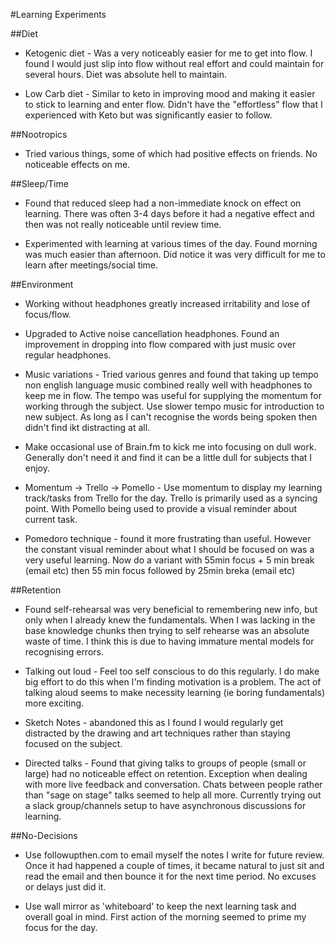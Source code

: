 #Learning Experiments

##Diet
* Ketogenic diet - Was a very noticeably easier for me to get into flow. I found I would just slip into flow without real effort and could maintain for several hours. Diet was absolute hell to maintain.

* Low Carb diet - Similar to keto in improving mood and making it easier to stick to learning and enter flow. Didn't have the "effortless" flow that I experienced with Keto but was significantly easier to follow.

##Nootropics
* Tried various things, some of which had positive effects on friends. No noticeable effects on me.

##Sleep/Time
* Found that reduced sleep had a non-immediate knock on effect on learning. There was often 3-4 days before it had a negative effect and then was not really noticeable until review time.

* Experimented with learning at various times of the day. Found morning was much easier than afternoon. Did notice it was very difficult for me to learn after meetings/social time.

##Environment
* Working without headphones greatly increased irritability and lose of focus/flow.

* Upgraded to Active noise cancellation headphones. Found an improvement in dropping into flow compared with just music over regular headphones.

* Music variations - Tried various genres and found that taking up tempo non english language music combined really well with headphones to keep me in flow. The tempo was useful for supplying the momentum for working through the subject. Use slower tempo music for introduction to new subject. As long as I can't recognise the words being spoken then didn't find ikt distracting at all.

* Make occasional use of Brain.fm to kick me into focusing on dull work. Generally don't need it and find it can be a little dull for subjects that I enjoy.

* Momentum -> Trello -> Pomello - Use momentum to display my learning track/tasks from Trello for the day. Trello is primarily used as a syncing point. With Pomello being used to provide a visual reminder about current task.

* Pomedoro technique - found it more frustrating than useful. However the constant visual reminder about what I should be focused on was a very useful learning. Now do a variant with 55min focus + 5 min break (email etc) then 55 min focus followed by 25min breka (email etc)

##Retention
* Found self-rehearsal was very beneficial to remembering new info, but only when I already knew the fundamentals. When I was lacking in the base knowledge chunks then trying to self rehearse was an absolute waste of time. I think this is due to having immature mental models for recognising errors.

* Talking out loud - Feel too self conscious to do this regularly. I do make big effort to do this when I'm finding motivation is a problem. The act of talking aloud seems to make necessity learning (ie boring fundamentals) more exciting.

* Sketch Notes - abandoned this as I found I would regularly get distracted by the drawing and art techniques rather than staying focused on the subject.

* Directed talks - Found that giving talks to groups of people (small or large) had no noticeable effect on retention. Exception when dealing with more live feedback and conversation. Chats between people rather than "sage on stage" talks seemed to help all more. Currently trying out a slack group/channels setup to have asynchronous discussions for learning.

##No-Decisions
* Use followupthen.com to email myself the notes I write for future review. Once it had happened a couple of times, it became natural to just sit and read the email and then bounce it for the next time period. No excuses or delays just did it.

* Use wall mirror as 'whiteboard' to keep the next learning task and overall goal in mind. First action of the morning seemed to prime my focus for the day.